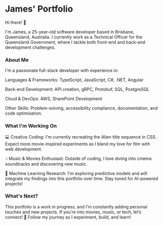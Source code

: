 # James' Portfolio

Hi there! 👋

I'm James, a 25-year-old software developer based in Brisbane, Queensland, Australia. I currently work as a Technical Officer for the Queensland Government, where I tackle both front-end and back-end development challenges.

### About Me

I'm a passionate full-stack developer with experience in:

Languages & Frameworks: TypeScript, JavaScript, C#, .NET, Angular

Back-end Development: API creation, gRPC, Protobuf, SQL, PostgreSQL

Cloud & DevOps: AWS, SharePoint Development

Other Skills: Problem-solving, accessibility compliance, documentation, and code optimisation.

### What I'm Working On

💻 Creative Coding: I'm currently recreating the Alien title sequence in CSS. Expect more movie-inspired experiments as I blend my love for film with web development.

🎶 Music & Movies Enthusiast: Outside of coding, I love diving into cinema soundtracks and discovering new music.

🤖 Machine Learning Research: I'm exploring predictive models and will integrate my findings into this portfolio over time. Stay tuned for AI-powered projects!

### What's Next?

This portfolio is a work in progress, and I’m constantly adding personal touches and new projects. If you’re into movies, music, or tech, let’s connect!
🚀 Follow my journey as I experiment, build, and learn!


